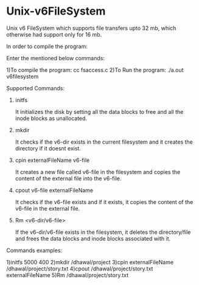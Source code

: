 # Unix-v6FileSystem


Unix v6 FileSystem which supports file transfers upto 32 mb, which otherwise had support only for 16 mb.

In order to compile the program:

Enter the mentioned below commands:

1)To compile the program:	cc fsaccess.c
2)To Run the program:	./a.out  v6filesystem

Supported Commands:

1) initfs <number of blocks> <number of inode blocks>

	It initializes the disk by setting all the data blocks to free and all the inode blocks as unallocated.

2) mkdir <v6-dir>

	It checks if the v6-dir exists in the current filesystem and it creates the directory if it doesnt exist.

3) cpin externalFileName v6-file

	It creates a new file called v6-file in the filesystem and copies the content of the external file into the v6-file.

4) cpout v6-file externalFileName

	It checks if the v6-file exists and if it exists, it copies the content of the v6-file in the external file.

5) Rm <v6-dir/v6-file>

	If the v6-dir/v6-file exists in the filesystem, it deletes the directory/file and frees the data blocks and inode blocks associated with it.


Commands examples:

1)initfs 5000 400
2)mkdir /dhawal/project
3)cpin externalFileName /dhawal/project/story.txt
4)cpout /dhawal/project/story.txt externalFileName
5)Rm /dhawal/project/story.txt  